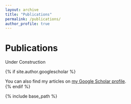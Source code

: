 ```yaml
---
layout: archive
title: "Publications"
permalink: /publications/
author_profile: true
---
```


# Publications

Under Construction

{% if site.author.googlescholar %}
  <div class="wordwrap">You can also find my articles on <a href="{{site.author.googlescholar}}">my Google Scholar profile</a>.</div>
{% endif %}

{% include base_path %}
